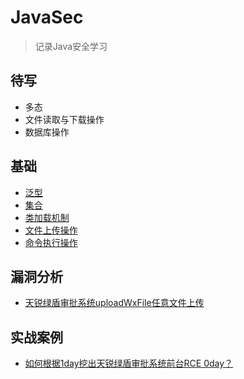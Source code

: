 # JavaSec
> 记录Java安全学习

## 待写
* 多态
* 文件读取与下载操作
* 数据库操作

## 基础

* [泛型](https://github.com/X1lyS/JavaSec/blob/main/%E5%9F%BA%E7%A1%80/%E6%B3%9B%E5%9E%8B.md)
* [集合](https://github.com/X1lyS/JavaSec/blob/main/%E5%9F%BA%E7%A1%80/%E9%9B%86%E5%90%88.md)
* [类加载机制](https://github.com/X1lyS/JavaSec/blob/main/%E5%9F%BA%E7%A1%80/%E7%B1%BB%E5%8A%A0%E8%BD%BD%E6%9C%BA%E5%88%B6.md)
* [文件上传操作](https://github.com/X1lyS/JavaSec/blob/main/%E5%9F%BA%E7%A1%80/%E6%96%87%E4%BB%B6%E4%B8%8A%E4%BC%A0%E6%93%8D%E4%BD%9C.md)
* [命令执行操作](https://github.com/X1lyS/JavaSec/blob/main/%E5%9F%BA%E7%A1%80/%E5%91%BD%E4%BB%A4%E6%89%A7%E8%A1%8C%E6%93%8D%E4%BD%9C.md)

## 漏洞分析
* [天锐绿盾审批系统uploadWxFile任意文件上传](https://github.com/X1lyS/JavaSec/blob/main/%E6%BC%8F%E6%B4%9E%E5%88%86%E6%9E%90/%E5%A4%A9%E9%94%90%E7%BB%BF%E7%9B%BE%E5%AE%A1%E6%89%B9%E7%B3%BB%E7%BB%9FuploadWxFile%E4%BB%BB%E6%84%8F%E6%96%87%E4%BB%B6%E4%B8%8A%E4%BC%A0.md)

## 实战案例
* [如何根据1day挖出天锐绿盾审批系统前台RCE 0day？](https://github.com/X1lyS/JavaSec/blob/main/%E5%AE%9E%E6%88%98%E6%A1%88%E4%BE%8B/%E5%A6%82%E4%BD%95%E6%A0%B9%E6%8D%AE1day%E6%8C%96%E5%87%BA%E5%A4%A9%E9%94%90%E7%BB%BF%E7%9B%BE%E5%AE%A1%E6%89%B9%E7%B3%BB%E7%BB%9F%E5%89%8D%E5%8F%B0RCE%200day%3F.md)
